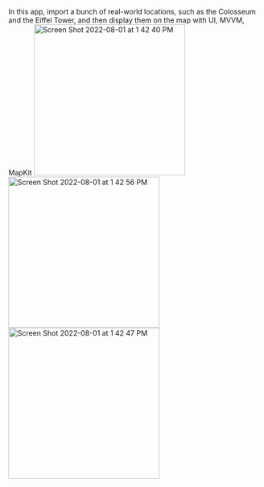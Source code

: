 
In this app, import a bunch of real-world locations, such as the Colosseum and the Eiffel Tower, and then display them on the map with UI, MVVM, MapKit
<img width="300" alt="Screen Shot 2022-08-01 at 1 42 40 PM" src="https://user-images.githubusercontent.com/74205513/182132187-b4d9d288-70cd-44e0-bcab-1d69ae8ea9e3.png">
<img width="300" alt="Screen Shot 2022-08-01 at 1 42 56 PM" src="https://user-images.githubusercontent.com/74205513/182132204-2c96f27c-b8c0-4c1f-a320-0b9ca5edd66e.png">
<img width="300" alt="Screen Shot 2022-08-01 at 1 42 47 PM" src="https://user-images.githubusercontent.com/74205513/182132209-14292471-2537-4f20-ae65-1dd346d7444d.png">
